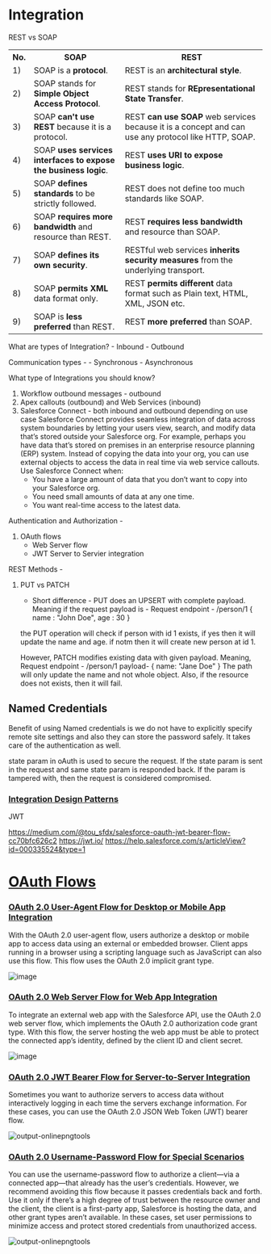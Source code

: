 # Integration

REST vs SOAP

<table class="alt">
<tr><th>No.</th><th>SOAP</th><th>REST</th></tr>
<tr><td>1)</td><td>SOAP is a <strong>protocol</strong>.</td><td>REST is an <strong>architectural style</strong>.</td></tr>
<tr><td>2)</td><td>SOAP stands for <strong>Simple Object Access Protocol</strong>.</td><td>REST stands for <strong>REpresentational State Transfer</strong>.</td></tr>
<tr><td>3)</td><td>SOAP <strong>can't use REST</strong> because it is a protocol.</td><td>REST <strong>can use SOAP</strong> web services because it is a concept and can use any protocol like HTTP, SOAP.</td></tr>
<tr><td>4)</td><td>SOAP <strong>uses services interfaces to expose the business logic</strong>.</td><td>REST <strong>uses URI to expose business logic</strong>.</td></tr>
<tr><td>5)</td><td>SOAP <strong>defines standards </strong> to be strictly followed. </td><td>REST does not define too much standards like SOAP.</td></tr>
<tr><td>6)</td><td>SOAP <strong>requires more bandwidth</strong> and resource than REST.</td><td>REST <strong>requires less bandwidth</strong> and resource than SOAP.</td></tr>
<tr><td>7)</td><td>SOAP <strong>defines its own security</strong>.</td><td>RESTful web services <strong>inherits security measures</strong> from the underlying transport.</td></tr>
<tr><td>8)</td><td>SOAP <strong>permits XML</strong> data format only.</td><td>REST <strong>permits different</strong> data format such as Plain text, HTML, XML, JSON etc.</td></tr>
<tr><td>9)</td><td>SOAP is <strong>less preferred</strong> than REST.</td><td>REST <strong>more preferred</strong> than SOAP.</td></tr>
</table>

What are types of Integration?
    - Inbound
    - Outbound
    
Communication types - 
    - Synchronous
    - Asynchronous

What type of Integrations you should know?



1. Workflow outbound messages - outbound
1. Apex callouts (outbound) and Web Services (inbound)
1. Salesforce Connect - both inbound and outbound depending on use case
    Salesforce Connect provides seamless integration of data across system boundaries by letting your users view, search, and modify data that’s stored outside your Salesforce org. For example, perhaps you have data that’s stored on premises in an enterprise resource planning (ERP) system. Instead of copying the data into your org, you can use external objects to access the data in real time via web service callouts.
    Use Salesforce Connect when:
    -   You have a large amount of data that you don’t want to copy into your Salesforce org.
    -   You need small amounts of data at any one time.
    -   You want real-time access to the latest data.

Authentication and Authorization - 
1. OAuth flows
    - Web Server flow
    - JWT Server to Servier integration
    
REST Methods - 
1. PUT vs PATCH
    - Short difference - PUT does an UPSERT with complete payload.
      Meaning if the request payload is -
      Request endpoint - /person/1
      {
      name : "John Doe",
      age : 30
      }

    the PUT operation will check if person with id 1 exists, if yes then it will update the name and age.
    if notm then it will create new person at id 1.

    However,
    PATCH modifies existing data with given payload.
    Meaning, Request endpoint - /person/1
    payload-
    {
    name: "Jane Doe"
    }
    The path will only update the name and not whole object.
    Also, if the resource does not exists, then it will fail.
    
## Named Credentials
Benefit of using Named credentials is we do not have to explicitly specify remote site settings and also they can store the password safely. It takes care of the authentication as well.

state param in oAuth is used to secure the request. If the state param is sent in the request and same state param is responded back. If the param is tampered with, then the request is considered compromised.


### [Integration Design Patterns](https://developer.salesforce.com/docs/atlas.en-us.integration_patterns_and_practices.meta/integration_patterns_and_practices/integ_pat_intro_overview.htm)


JWT

https://medium.com/@tou_sfdx/salesforce-oauth-jwt-bearer-flow-cc70bfc626c2
https://jwt.io/
https://help.salesforce.com/s/articleView?id=000335524&type=1

# [OAuth Flows](https://www.linkedin.com/pulse/salesforce-oauth-which-flow-should-i-use-jannis-bott-/)

### [OAuth 2.0 User-Agent Flow for Desktop or Mobile App Integration](https://help.salesforce.com/articleView?id=remoteaccess_oauth_user_agent_flow.htm&type=5&language=en_US)

With the OAuth 2.0 user-agent flow, users authorize a desktop or mobile app to access data using an external or embedded browser. Client apps running in a browser using a scripting language such as JavaScript can also use this flow. This flow uses the OAuth 2.0 implicit grant type.

![image](https://user-images.githubusercontent.com/34469349/157460005-86fd0e9e-6cb8-4030-9ddb-05d8690beaa5.png)

### [OAuth 2.0 Web Server Flow for Web App Integration](https://help.salesforce.com/articleView?id=remoteaccess_oauth_web_server_flow.htm&type=5)

To integrate an external web app with the Salesforce API, use the OAuth 2.0 web server flow, which implements the OAuth 2.0 authorization code grant type. With this flow, the server hosting the web app must be able to protect the connected app’s identity, defined by the client ID and client secret.

![image](https://user-images.githubusercontent.com/34469349/157460323-4c2175aa-e778-4a37-a8ed-85eef1ae6692.png)


### [OAuth 2.0 JWT Bearer Flow for Server-to-Server Integration](https://help.salesforce.com/articleView?id=remoteaccess_oauth_jwt_flow.htm&type=5)

Sometimes you want to authorize servers to access data without interactively logging in each time the servers exchange information. For these cases, you can use the OAuth 2.0 JSON Web Token (JWT) bearer flow. 

![output-onlinepngtools](https://user-images.githubusercontent.com/34469349/157462122-423f14c0-5eb9-4a0c-a4bc-06ca65c4696c.png)

### [OAuth 2.0 Username-Password Flow for Special Scenarios](https://help.salesforce.com/articleView?id=remoteaccess_oauth_username_password_flow.htm&type=5)

You can use the username-password flow to authorize a client—via a connected app—that already has the user’s credentials. However, we recommend avoiding this flow because it passes credentials back and forth. Use it only if there’s a high degree of trust between the resource owner and the client, the client is a first-party app, Salesforce is hosting the data, and other grant types aren’t available. In these cases, set user permissions to minimize access and protect stored credentials from unauthorized access.

![output-onlinepngtools](https://user-images.githubusercontent.com/34469349/157464533-057384b1-1012-4f1a-89e8-67c53a365d6b.png)
